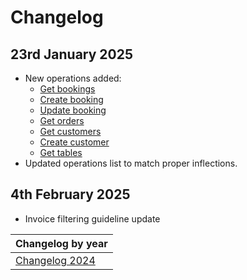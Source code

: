 # Changelog

## 23rd January 2025
* New operations added:
  * [Get bookings](../operations/bookings.md#get-bookings)
  * [Create booking](../operations/bookings.md#create-booking)
  * [Update booking](../operations/bookings.md#update-booking)
  * [Get orders](../operations/orders.md#get-orders)
  * [Get customers](../operations/customers.md#get-customers)
  * [Create customer](../operations/customers.md#create-customer)
  * [Get tables](../operations/tables.md#get-tables)
* Updated operations list to match proper inflections.

## 4th February 2025
* Invoice filtering guideline update

| Changelog by year |
| :-- |
| [Changelog 2024](changelog2024.md) |
